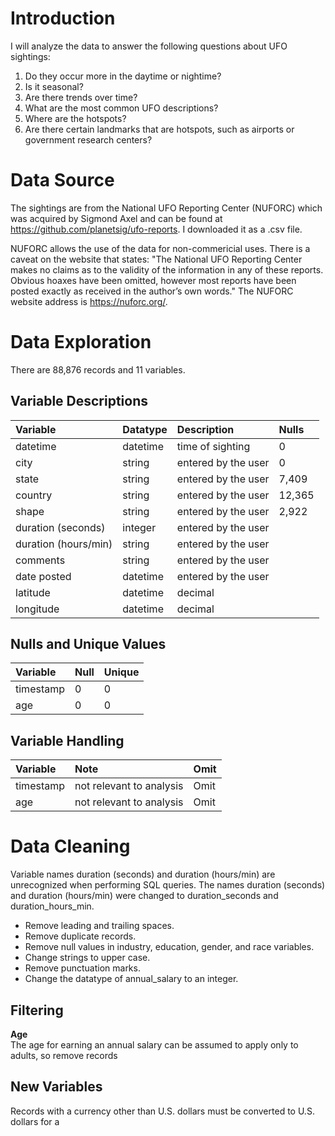 # Introduction
I will analyze the data to answer the following questions about UFO sightings:
1. Do they occur more in the daytime or nightime?
2. Is it seasonal?
3. Are there trends over time?
4. What are the most common UFO descriptions? 
5. Where are the hotspots?
6. Are there certain landmarks that are hotspots, such as airports or government research centers? 

# Data Source
The sightings are from the National UFO Reporting Center (NUFORC) which was acquired by Sigmond Axel and can be found at https://github.com/planetsig/ufo-reports. I downloaded it as a .csv file.  

NUFORC allows the use of the data for non-commericial uses. There is a caveat on the website that states: "The National UFO Reporting Center makes no claims as to the validity of the information in any of these reports. Obvious hoaxes have been omitted, however most reports have been posted exactly as received in the author’s own words." The NUFORC website address is https://nuforc.org/.


# Data Exploration
There are 88,876 records and 11 variables.

## Variable Descriptions
|Variable|Datatype|Description|Nulls|
|:---|:---|:---|:---|
|datetime|datetime|time of sighting|0|
|city|string|entered by the user|0|
|state|string|entered by the user|7,409|
|country|string|entered by the user|12,365|
|shape|string|entered by the user|2,922|
|duration (seconds)|integer|entered by the user|
|duration (hours/min)|string|entered by the user|
|comments|string|entered by the user|
|date posted|datetime|entered by the user|
|latitude|datetime|decimal|
|longitude|datetime|decimal|


## Nulls and Unique Values
| Variable           | Null     | Unique  |
| :---| :--- | :--- |
| timestamp          | 0        | 0            |
| age                | 0        | 0            |

## Variable Handling
| Variable           | Note                                      | Omit|
| :--- | :--- | :--- |
| timestamp          | not relevant to analysis                  | Omit|
| age                | not relevant to analysis                  | Omit|

# Data Cleaning
Variable names duration (seconds) and duration (hours/min) are unrecognized when performing SQL queries. The names duration (seconds) and duration (hours/min) were changed to duration_seconds and duration_hours_min.
- Remove leading and trailing spaces.
- Remove duplicate records.
- Remove null values in industry, education, gender, and race variables.
- Change strings to upper case.
- Remove punctuation marks.
- Change the datatype of annual_salary to an integer.

## Filtering
**Age**  
The age for earning an annual salary can be assumed to apply only to adults, so remove records 

## New Variables
Records with a currency other than U.S. dollars must be converted to U.S. dollars for a 
